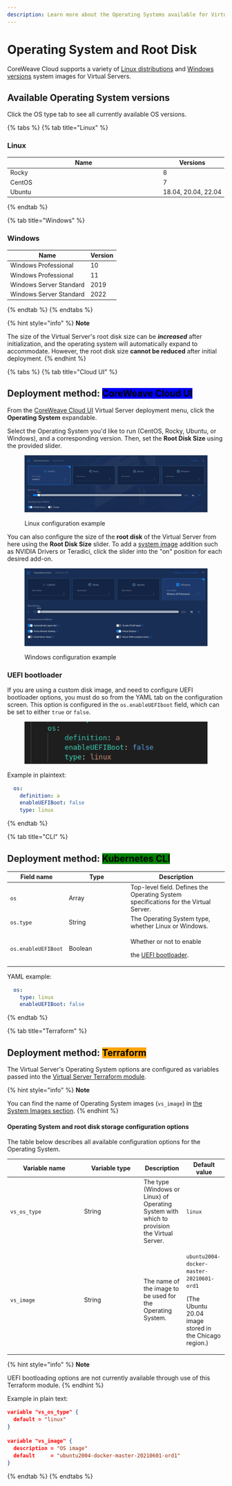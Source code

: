 ```yaml
---
description: Learn more about the Operating Systems available for Virtual Servers.
---
```


# Operating System and Root Disk

CoreWeave Cloud supports a variety of [Linux distributions](https://docs.coreweave.com/virtual-servers/coreweave-system-images/linux-images?q=system+images) and [Windows versions](https://docs.coreweave.com/virtual-servers/coreweave-system-images/windows-images?q=system+images) system images for Virtual Servers.

## Available Operating System versions

Click the OS type tab to see all currently available OS versions.

{% tabs %}
{% tab title="Linux" %}
### Linux

<table><thead><tr><th width="340">Name</th><th>Versions</th></tr></thead><tbody><tr><td>Rocky</td><td>8</td></tr><tr><td>CentOS</td><td>7</td></tr><tr><td>Ubuntu</td><td>18.04, 20.04, 22.04</td></tr></tbody></table>
{% endtab %}

{% tab title="Windows" %}
### Windows

| Name                    | Version |
| ----------------------- | ------- |
| Windows Professional    | 10      |
| Windows Professional    | 11      |
| Windows Server Standard | 2019    |
| Windows Server Standard | 2022    |
{% endtab %}
{% endtabs %}

{% hint style="info" %}
**Note**

The size of the Virtual Server's root disk size can be _**increased**_ after initialization, and the operating system will automatically expand to accommodate. However, the root disk size **cannot be reduced** after initial deployment.
{% endhint %}

{% tabs %}
{% tab title="Cloud UI" %}
## **Deployment method:** <mark style="background-color:blue;">CoreWeave Cloud UI</mark>

From the [CoreWeave Cloud UI](../../../virtual-servers/deployment-methods/coreweave-apps.md) Virtual Server deployment menu, click the **Operating System** expandable.

Select the Operating System you'd like to run (CentOS, Rocky, Ubuntu, or Windows), and a corresponding version. Then, set the **Root Disk Size** using the provided slider.

<figure><img src="../../.gitbook/assets/image (46) (1).png" alt="Screenshot of OS selection menu"><figcaption><p>Linux configuration example</p></figcaption></figure>

You can also configure the size of the **root disk** of the Virtual Server from here using the **Root Disk Size** slider. To add a [system image](../coreweave-system-images/) addition such as NVIDIA Drivers or Teradici, click the slider into the "on" position for each desired add-on.

<figure><img src="../../.gitbook/assets/image (42) (3).png" alt=""><figcaption><p>Windows configuration example</p></figcaption></figure>

### **UEFI bootloader**

If you are using a custom disk image, and need to configure UEFI bootloader options, you must do so from the YAML tab on the configuration screen. This option is configured in the `os.enableUEFIboot` field, which can be set to either `true` or `false`.

<figure><img src="../../.gitbook/assets/image (73).png" alt="" width="491"><figcaption></figcaption></figure>

Example in plaintext:

```yaml
  os:
    definition: a
    enableUEFIBoot: false
    type: linux
```
{% endtab %}

{% tab title="CLI" %}
## **Deployment method:** <mark style="background-color:green;">Kubernetes CLI</mark>

<table><thead><tr><th>Field name</th><th width="129">Type</th><th>Description</th></tr></thead><tbody><tr><td><code>os</code></td><td>Array</td><td>Top-level field. Defines the Operating System specifications for the Virtual Server.</td></tr><tr><td><code>os.type</code></td><td>String</td><td>The Operating System type, whether Linux or Windows.</td></tr><tr><td><code>os.enableUEFIBoot</code></td><td>Boolean</td><td><p>Whether or not to enable</p><p>the <a href="https://wiki.ubuntu.com/EFIBootLoaders">UEFI bootloader</a>.</p></td></tr></tbody></table>

YAML example:

```yaml
  os:
    type: linux
    enableUEFIBoot: false
```
{% endtab %}

{% tab title="Terraform" %}
## **Deployment method:** <mark style="background-color:orange;">Terraform</mark>

The Virtual Server's Operating System options are configured as variables passed into the [Virtual Server Terraform module](https://github.com/coreweave/kubernetes-cloud/tree/master/virtual-server/examples/terraform).

{% hint style="info" %}
**Note**

You can find the name of Operating System images (`vs_image`) in [the System Images section](../coreweave-system-images/).
{% endhint %}

#### Operating System and root disk storage configuration options

The table below describes all available configuration options for the Operating System.

<table><thead><tr><th width="157">Variable name</th><th width="124">Variable type</th><th>Description</th><th>Default value</th></tr></thead><tbody><tr><td><code>vs_os_type</code></td><td>String</td><td>The type (Windows or Linux) of Operating System with which to provision the Virtual Server.</td><td><code>linux</code></td></tr><tr><td><code>vs_image</code></td><td>String</td><td>The name of the image to be used for the Operating System.</td><td><p><code>ubuntu2004-docker-master-20210601-ord1</code> </p><p>(The Ubuntu 20.04 image stored in the Chicago region.)</p></td></tr></tbody></table>

{% hint style="info" %}
**Note**

UEFI bootloading options are not currently available through use of this Terraform module.
{% endhint %}

Example in plain text:

```json
variable "vs_os_type" {
  default = "linux"
}

variable "vs_image" {
  description = "OS image"
  default     = "ubuntu2004-docker-master-20210601-ord1"
}
```
{% endtab %}
{% endtabs %}
